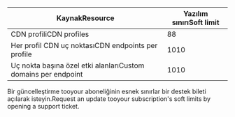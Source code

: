 
| <span data-ttu-id="c3296-101">Kaynak</span><span class="sxs-lookup"><span data-stu-id="c3296-101">Resource</span></span> | <span data-ttu-id="c3296-102">Yazılım sınırı</span><span class="sxs-lookup"><span data-stu-id="c3296-102">Soft limit</span></span> |
| --- | --- |
| <span data-ttu-id="c3296-103">CDN profili</span><span class="sxs-lookup"><span data-stu-id="c3296-103">CDN profiles</span></span> |<span data-ttu-id="c3296-104">8</span><span class="sxs-lookup"><span data-stu-id="c3296-104">8</span></span> |
| <span data-ttu-id="c3296-105">Her profil CDN uç noktası</span><span class="sxs-lookup"><span data-stu-id="c3296-105">CDN endpoints per profile</span></span> |<span data-ttu-id="c3296-106">10</span><span class="sxs-lookup"><span data-stu-id="c3296-106">10</span></span> |
| <span data-ttu-id="c3296-107">Uç nokta başına özel etki alanları</span><span class="sxs-lookup"><span data-stu-id="c3296-107">Custom domains per endpoint</span></span> |<span data-ttu-id="c3296-108">10</span><span class="sxs-lookup"><span data-stu-id="c3296-108">10</span></span> |

<span data-ttu-id="c3296-109">Bir güncelleştirme tooyour aboneliğinin esnek sınırlar bir destek bileti açılarak isteyin.</span><span class="sxs-lookup"><span data-stu-id="c3296-109">Request an update tooyour subscription's soft limits by opening a support ticket.</span></span>


